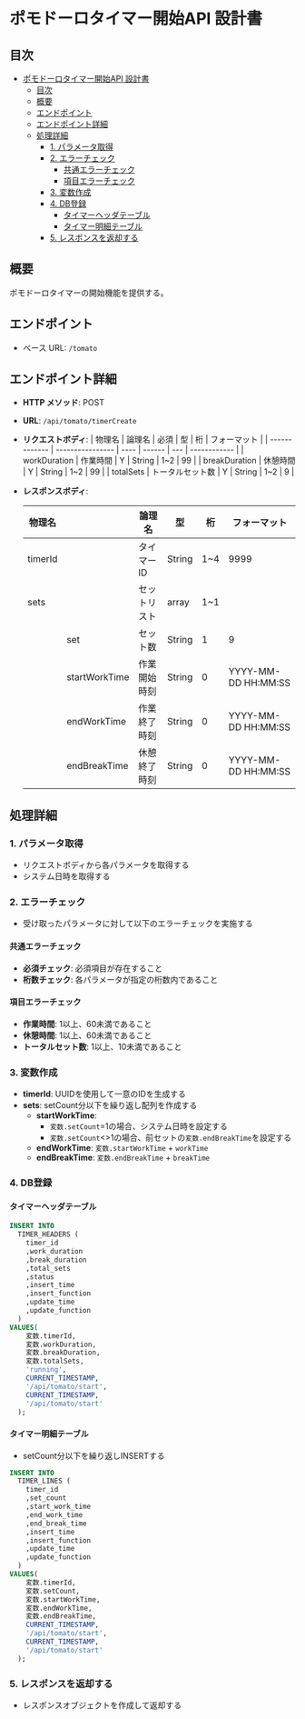 # ポモドーロタイマー開始API 設計書

## 目次
- [ポモドーロタイマー開始API 設計書](#ポモドーロタイマー開始api-設計書)
  - [目次](#目次)
  - [概要](#概要)
  - [エンドポイント](#エンドポイント)
  - [エンドポイント詳細](#エンドポイント詳細)
  - [処理詳細](#処理詳細)
    - [1. パラメータ取得](#1-パラメータ取得)
    - [2. エラーチェック](#2-エラーチェック)
      - [共通エラーチェック](#共通エラーチェック)
      - [項目エラーチェック](#項目エラーチェック)
    - [3. 変数作成](#3-変数作成)
    - [4. DB登録](#4-db登録)
      - [タイマーヘッダテーブル](#タイマーヘッダテーブル)
      - [タイマー明細テーブル](#タイマー明細テーブル)
    - [5. レスポンスを返却する](#5-レスポンスを返却する)

## 概要
ポモドーロタイマーの開始機能を提供する。

## エンドポイント
- ベース URL: `/tomato`

## エンドポイント詳細

- **HTTP メソッド**: POST
- **URL**: `/api/tomato/timerCreate`
- **リクエストボディ**:
    | 物理名        | 論理名           | 必須 | 型     | 桁  | フォーマット |
    | ------------- | ---------------- | ---- | ------ | --- | ------------ |
    | workDuration  | 作業時間         | Y    | String | 1~2 | 99           |
    | breakDuration | 休憩時間         | Y    | String | 1~2 | 99           |
    | totalSets     | トータルセット数 | Y    | String | 1~2  | 9            |
  
- **レスポンスボディ**:

    | 物理名  |               | 論理名       | 型      | 桁  | フォーマット        |
    | ------- | ------------- | ------------ | ------- | --- | ------------------- |
    | timerId |               | タイマーID   | String | 1~4 | 9999                |
    | sets    |               | セットリスト | array   | 1~1 |                     |
    |         | set           | セット数     | String | 1   | 9                   |
    |         | startWorkTime | 作業開始時刻 | String  | 0   | YYYY-MM-DD HH:MM:SS |
    |         | endWorkTime   | 作業終了時刻 | String  | 0   | YYYY-MM-DD HH:MM:SS |
    |         | endBreakTime  | 休憩終了時刻 | String  | 0   | YYYY-MM-DD HH:MM:SS |

## 処理詳細

### 1. パラメータ取得
- リクエストボディから各パラメータを取得する
- システム日時を取得する

### 2. エラーチェック
- 受け取ったパラメータに対して以下のエラーチェックを実施する

#### 共通エラーチェック
  - **必須チェック**: 必須項目が存在すること
  - **桁数チェック**: 各パラメータが指定の桁数内であること
 
#### 項目エラーチェック
  - **作業時間**: 1以上、60未満であること
  - **休憩時間**: 1以上、60未満であること
  - **トータルセット数**: 1以上、10未満であること

### 3. 変数作成
- **timerId**: UUIDを使用して一意のIDを生成する
- **sets**: setCount分以下を繰り返し配列を作成する
  - **startWorkTime**: 
    - `変数.setCount`=1の場合、システム日時を設定する
    - `変数.setCount`<>1の場合、前セットの`変数.endBreakTime`を設定する
  - **endWorkTime**: `変数.startWorkTime` + `workTime`
  - **endBreakTime**: `変数.endBreakTime` + `breakTime`

### 4. DB登録

#### タイマーヘッダテーブル

```sql
INSERT INTO 
  TIMER_HEADERS (
    timer_id
    ,work_duration
    ,break_duration
    ,total_sets
    ,status
    ,insert_time
    ,insert_function
    ,update_time
    ,update_function
  )
VALUES(
    変数.timerId,
    変数.workDuration,
    変数.breakDuration,
    変数.totalSets,
    'running',
    CURRENT_TIMESTAMP,
    '/api/tomato/start',
    CURRENT_TIMESTAMP,
    '/api/tomato/start'
  );

```

#### タイマー明細テーブル

- setCount分以下を繰り返しINSERTする

```sql
INSERT INTO 
  TIMER_LINES (
    timer_id
    ,set_count
    ,start_work_time
    ,end_work_time
    ,end_break_time
    ,insert_time
    ,insert_function
    ,update_time
    ,update_function
  )
VALUES(
    変数.timerId,
    変数.setCount,
    変数.startWorkTime,
    変数.endWorkTime,
    変数.endBreakTime,
    CURRENT_TIMESTAMP,
    '/api/tomato/start',
    CURRENT_TIMESTAMP,
    '/api/tomato/start'
  );

```

### 5. レスポンスを返却する
- レスポンスオブジェクトを作成して返却する
